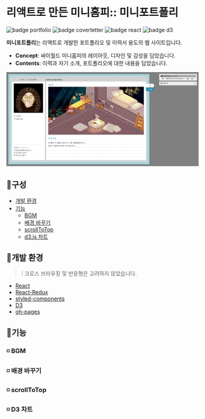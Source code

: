 # 리액트로 만든 미니홈피:: 미니포트폴리


![badge portfolio](https://img.shields.io/badge/🤹‍portfolio-238db3)
![badge coverletter](https://img.shields.io/badge/📨coverletter-ff6b6b)
![badge react](https://img.shields.io/badge/📍react.js-20c997)
![badge d3](https://img.shields.io/badge/📍d3.js-20c997)

**미니포트폴리**는 리액트로 개발한 포트폴리오 및 이력서 용도의 웹 사이트입니다.

- **Concept**: 싸이월드 미니홈피의 레이아웃, 디자인 및 감성을 담았습니다. 
- **Contents**: 이력과 자기 소개, 포트폴리오에 대한 내용을 담았습니다. 

![main](./docs/img/capture_main.gif)

## 📌구성
- [개발 환경](#setting)  
- [기능](#feat) 
  - [BGM](#bgm)
  - [배경 바꾸기](#change-skin)
  - [scrollToTop](#scroll-to-top)
  - [d3.js 차트](#d3)

## 📌개발 환경 
> ❕ 크로스 브라우징 및 반응형은 고려하지 않았습니다.
- [React](https://github.com/facebook/react/)
- [React-Redux](https://github.com/reduxjs/react-redux) 
- [styled-components](https://github.com/styled-components/styled-components)
- [D3](https://github.com/d3/d3)
- [gh-pages](https://github.com/tschaub/gh-pages) 

## 📌기능 

### ◽ BGM

### ◽ 배경 바꾸기
### ◽ scrollToTop
### ◽ D3 차트



